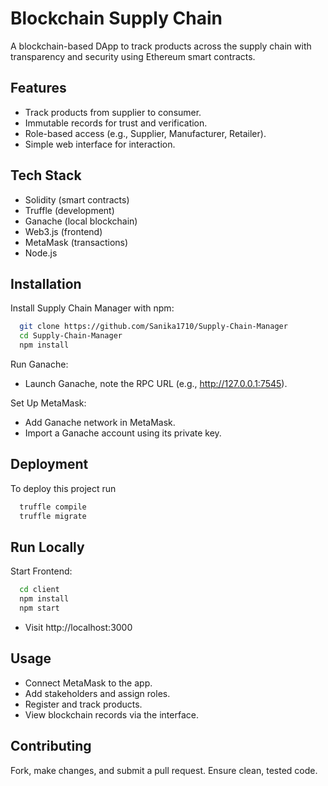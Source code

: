 
# Blockchain Supply Chain

A blockchain-based DApp to track products across the supply chain with transparency and security using Ethereum smart contracts.




## Features

- Track products from supplier to consumer.
- Immutable records for trust and verification.
- Role-based access (e.g., Supplier, Manufacturer, Retailer).
- Simple web interface for interaction.


## Tech Stack

- Solidity (smart contracts)
- Truffle (development)
- Ganache (local blockchain)
- Web3.js (frontend)
- MetaMask (transactions)
- Node.js


## Installation

Install Supply Chain Manager with npm:

```bash
  git clone https://github.com/Sanika1710/Supply-Chain-Manager
  cd Supply-Chain-Manager
  npm install
```

Run Ganache:

- Launch Ganache, note the RPC URL (e.g., http://127.0.0.1:7545).

Set Up MetaMask:

- Add Ganache network in MetaMask.
- Import a Ganache account using its private key.





    
## Deployment

To deploy this project run

```bash
  truffle compile
  truffle migrate
```


## Run Locally

Start Frontend:

```bash
  cd client
  npm install
  npm start
```

- Visit http://localhost:3000



## Usage

- Connect MetaMask to the app.
- Add stakeholders and assign roles.
- Register and track products.
- View blockchain records via the interface.


## Contributing
 Fork, make changes, and submit a pull request. Ensure clean, tested code.
